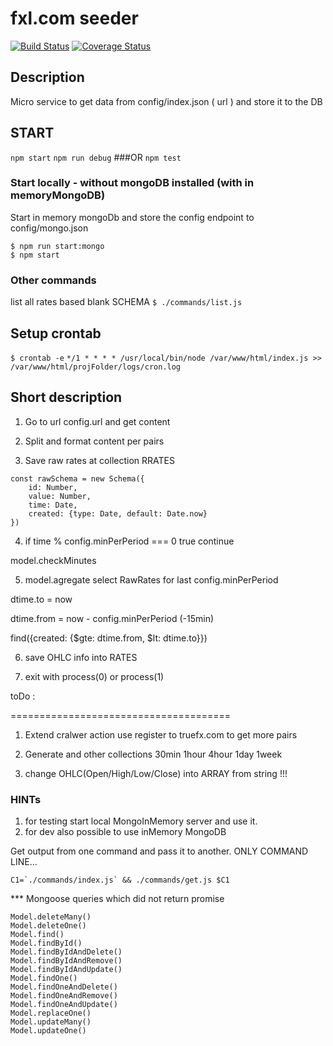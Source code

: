 # fxl.com seeder

[![Build Status](https://travis-ci.org/bbvox/fxseeder.svg?branch=master)](https://travis-ci.org/bbvox/fxseeder)
[![Coverage Status](https://coveralls.io/repos/github/bbvox/fxseeder/badge.svg?branch=master)](https://coveralls.io/github/bbvox/fxseeder?branch=master)

## Description
Micro service to get data from config/index.json ( url ) and store it to the DB

## START
`npm start`
`npm run debug`
###OR
`npm test`
### Start locally - without mongoDB installed (with in memoryMongoDB)
Start in memory mongoDb and store the config endpoint to config/mongo.json
```
$ npm run start:mongo
$ npm start
```
### Other commands
list all rates based blank SCHEMA
`$ ./commands/list.js`

##  Setup crontab
`$ crontab -e`
`*/1 * * * * /usr/local/bin/node /var/www/html/index.js >> /var/www/html/projFolder/logs/cron.log`

## Short description  

1. Go to url config.url and get content

2. Split and format content per pairs

3. Save raw rates at collection RRATES

```
const rawSchema = new Schema({
	id: Number,
	value: Number,
	time: Date,
	created: {type: Date, default: Date.now}
})
```
4. if time % config.minPerPeriod === 0 true continue

model.checkMinutes

5. model.agregate select RawRates for last config.minPerPeriod

dtime.to = now

dtime.from = now - config.minPerPeriod (-15min)

find({created: {$gte: dtime.from, $lt: dtime.to}})

6. save OHLC info into RATES

7. exit with process(0) or process(1)
  

toDo :

======================================

1. Extend cralwer action use register to truefx.com to get more pairs

2. Generate and other collections 30min 1hour 4hour 1day 1week

3. change OHLC(Open/High/Low/Close) into ARRAY from string !!!
  
   
  

### HINTs
1. for testing start local MongoInMemory server and use it.
2. for dev also possible to use inMemory MongoDB


Get output from one command and pass it to another. 
ONLY COMMAND LINE...

```
C1=`./commands/index.js` && ./commands/get.js $C1
```

*** Mongoose queries which did not return promise 
```
Model.deleteMany()
Model.deleteOne()
Model.find()
Model.findById()
Model.findByIdAndDelete()
Model.findByIdAndRemove()
Model.findByIdAndUpdate()
Model.findOne()
Model.findOneAndDelete()
Model.findOneAndRemove()
Model.findOneAndUpdate()
Model.replaceOne()
Model.updateMany()
Model.updateOne()
```
